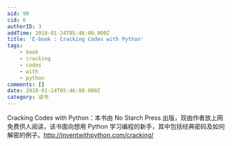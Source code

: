 ```yaml
---
aid: 90
cid: 6
authorID: 3
addTime: 2018-01-24T05:46:00.000Z
title: 'E-book : Cracking Codes with Python'
tags:
    - book
    - cracking
    - codes
    - with
    - python
comments: []
date: 2018-01-24T05:46:00.000Z
category: 读书
---
```


Cracking Codes with Python：本书由 No Starch Press 出版，现由作者放上网免费供人阅读，该书面向想用 Python 学习编程的新手，其中包括经典密码及如何解密的例子。http://inventwithpython.com/cracking/
